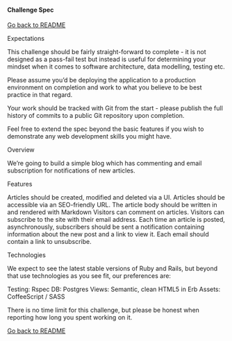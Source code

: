 #### Challenge Spec

[Go back to README](https://github.com/JoshuaTatterton/blog_code_challenge/blob/master/README.md)

Expectations

This challenge should be fairly straight-forward to complete - it is not designed as a pass-fail test but instead is useful for determining your mindset when it comes to software architecture, data modelling, testing etc.

Please assume you’d be deploying the application to a production environment on completion and work to what you believe to be best practice in that regard.

Your work should be tracked with Git from the start - please publish the full history of commits to a public Git repository upon completion.

Feel free to extend the spec beyond the basic features if you wish to demonstrate any web development skills you might have.

Overview

We’re going to build a simple blog which has commenting and email subscription for notifications of new articles.

Features

Articles should be created, modified and deleted via a UI.
Articles should be accessible via an SEO-friendly URL.
The article body should be written in and rendered with Markdown
Visitors can comment on articles.
Visitors can subscribe to the site with their email address.
Each time an article is posted, asynchronously, subscribers should be sent a notification containing information about the new post and a link to view it.
Each email should contain a link to unsubscribe.

Technologies

We expect to see the latest stable versions of Ruby and Rails, but beyond that use technologies as you see fit, our preferences are:

Testing: Rspec
DB: Postgres
Views: Semantic, clean HTML5 in Erb
Assets: CoffeeScript / SASS

There is no time limit for this challenge, but please be honest when reporting how long you spent working on it.

[Go back to README](https://github.com/JoshuaTatterton/blog_code_challenge/blob/master/README.md)